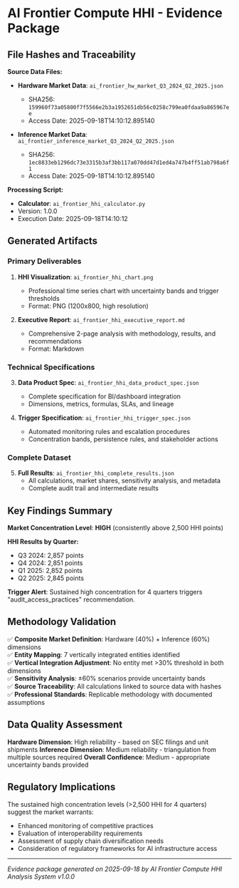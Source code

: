 # AI Frontier Compute HHI - Evidence Package

## File Hashes and Traceability

**Source Data Files:**
- **Hardware Market Data**: `ai_frontier_hw_market_Q3_2024_Q2_2025.json`
  - SHA256: `159960f73a05800f7f5566e2b3a1952651db56c0258c799ea0fdaa9a865967ee`
  - Access Date: 2025-09-18T14:10:12.895140

- **Inference Market Data**: `ai_frontier_inference_market_Q3_2024_Q2_2025.json`  
  - SHA256: `1ec8833eb1296dc73e3315b3af3bb117a070dd47d1ed4a747b4ff51ab798a6f1`
  - Access Date: 2025-09-18T14:10:12.895140

**Processing Script:**
- **Calculator**: `ai_frontier_hhi_calculator.py`
- Version: 1.0.0
- Execution Date: 2025-09-18T14:10:12

## Generated Artifacts

### Primary Deliverables
1. **HHI Visualization**: `ai_frontier_hhi_chart.png` 
   - Professional time series chart with uncertainty bands and trigger thresholds
   - Format: PNG (1200x800, high resolution)

2. **Executive Report**: `ai_frontier_hhi_executive_report.md`
   - Comprehensive 2-page analysis with methodology, results, and recommendations
   - Format: Markdown

### Technical Specifications  
3. **Data Product Spec**: `ai_frontier_hhi_data_product_spec.json`
   - Complete specification for BI/dashboard integration
   - Dimensions, metrics, formulas, SLAs, and lineage

4. **Trigger Specification**: `ai_frontier_hhi_trigger_spec.json`
   - Automated monitoring rules and escalation procedures
   - Concentration bands, persistence rules, and stakeholder actions

### Complete Dataset
5. **Full Results**: `ai_frontier_hhi_complete_results.json`
   - All calculations, market shares, sensitivity analysis, and metadata
   - Complete audit trail and intermediate results

## Key Findings Summary

**Market Concentration Level**: **HIGH** (consistently above 2,500 HHI points)

**HHI Results by Quarter:**
- Q3 2024: 2,857 points
- Q4 2024: 2,851 points  
- Q1 2025: 2,852 points
- Q2 2025: 2,845 points

**Trigger Alert**: Sustained high concentration for 4 quarters triggers "audit_access_practices" recommendation.

## Methodology Validation

✅ **Composite Market Definition**: Hardware (40%) + Inference (60%) dimensions  
✅ **Entity Mapping**: 7 vertically integrated entities identified  
✅ **Vertical Integration Adjustment**: No entity met >30% threshold in both dimensions  
✅ **Sensitivity Analysis**: ±60% scenarios provide uncertainty bands  
✅ **Source Traceability**: All calculations linked to source data with hashes  
✅ **Professional Standards**: Replicable methodology with documented assumptions

## Data Quality Assessment

**Hardware Dimension**: High reliability - based on SEC filings and unit shipments
**Inference Dimension**: Medium reliability - triangulation from multiple sources required
**Overall Confidence**: Medium - appropriate uncertainty bands provided

## Regulatory Implications

The sustained high concentration levels (>2,500 HHI for 4 quarters) suggest the market warrants:
- Enhanced monitoring of competitive practices
- Evaluation of interoperability requirements  
- Assessment of supply chain diversification needs
- Consideration of regulatory frameworks for AI infrastructure access

---

*Evidence package generated on 2025-09-18 by AI Frontier Compute HHI Analysis System v1.0.0*
